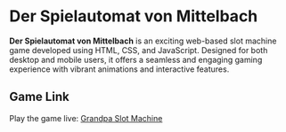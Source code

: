 # Der Spielautomat von Mittelbach

**Der Spielautomat von Mittelbach** is an exciting web-based slot machine game developed using HTML, CSS, and JavaScript. Designed for both desktop and mobile users, it offers a seamless and engaging gaming experience with vibrant animations and interactive features.

## Game Link

Play the game live: [Grandpa Slot Machine](http://joncarlovargas.com/grandpa_slot/)

